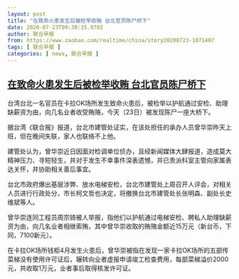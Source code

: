```yaml
---
layout: post
title: "在致命火患发生后被检举收贿 台北官员陈尸桥下"
date: 2020-07-23T09:30:15.970Z
author: 联合早报
from: https://www.zaobao.com/realtime/china/story20200723-1071407
tags: [ 联合早报 ]
categories: [ news, 联合早报 ]
---
```

<!--1595523120000-->
[在致命火患发生后被检举收贿 台北官员陈尸桥下](https://www.zaobao.com/realtime/china/story20200723-1071407)
------

<div>
<p>台湾台北一名官员在卡拉OK场所发生致命火患后，被检举以护航通过安检、助理缺薪资为由，向几名业者收受贿赂，今天（23日）被发现陈尸一座大桥下。</p><p>据台湾《联合报》报道，台北市建管处证实，在该处担任的承办人员曾华崇昨天上班，但在晚间失联，家人也联络不上他。</p><p>建管处认为，曾华崇近日因面对检调单位侦办，且经新闻媒体大肆报道，造成莫大精神压力、寻短轻生，并对于发生不幸事件深表遗憾，并已责派科室主管向家属表达关怀，并协助相关善后事宜。</p><section id="imu"><div id="dfp-ad-imu1-wrapper" class="dfp-tag-wrapper"><div id="dfp-ad-imu1" class="dfp-tag-wrapper"></div></div></section><p>台北市政府爆出基层涉弊、放水电梯安检，台北市建管处上周召开人评会，对相关人员进行行政处分，市长柯文哲也决定，将撤换台北市建管处长张明森、副处长史维斌等人。</p><p>曾华崇连同工程员周宗锜被人举报，指他们以护航通过电梯安检、聘私人助理缺薪资为由，向几名业者相继索贿，其中曾华崇收取的贿赂金额近15万元（新台币，下同，7100新元）。</p><p>在卡拉OK场所钱柜4月发生火患后，曾华崇被指在发现一家卡拉OK场所的五部传菜梯没有使用许可证后，辗转向业者虚报申请竣工检查费用，每部菜梯溢价2000元，共收取1万元，业者事后取得核发许可证。</p><div id="innity-in-post"></div><div id="dfp-ad-midarticlespecial-wrapper" class="dfp-tag-wrapper"><div id="dfp-ad-midarticlespecial" class="dfp-tag-wrapper"></div></div>
</div>
